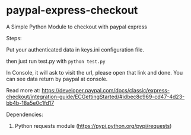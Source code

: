 # paypal-express-checkout
A Simple Python Module to checkout with paypal express

Steps: 

Put your authenticated data in keys.ini configuration file.

then just run test.py with `python test.py`

In Console, it will ask to visit the url, please open that link and done. You can see data return by paypal
at console.

Read more at: https://developer.paypal.com/docs/classic/express-checkout/integration-guide/ECGettingStarted/#idbec8c969-cd47-4d23-bb4b-18a5e0c1fd17

Dependencies:
1. Python requests module (https://pypi.python.org/pypi/requests)
